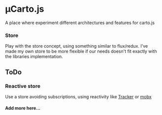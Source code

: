 # µCarto.js
A place where experiment different architectures and features for carto.js

### Store

Play with the store concept, using something similar to flux/redux. I've made my own store to be more flexible if our needs doesn't fit exactly with the libraries implementation.

## ToDo

### Reactive store

Use a store avoiding subscriptions, using reactivity like [Tracker](https://docs.meteor.com/api/tracker.html) or [mobx](https://github.com/mobxjs/mobx)

#### Add more here...

